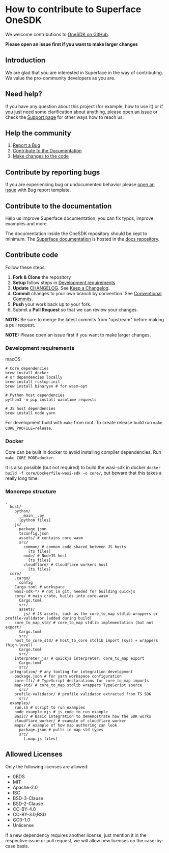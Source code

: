 # How to contribute to Superface OneSDK

We welcome contributions to [OneSDK on GitHub](https://github.com/superfaceai/one-sdk).

**Please open an issue first if you want to make larger changes**

## Introduction

We are glad that you are interested in Superface in the way of contributing. We value the pro-community developers as you are.

## Need help?

If you have any question about this project (for example, how to use it) or if you just need some clarification about anything, please [open an issue](https://github.com/superfaceai/one-sdk/issues/new/choose) or check the [Support page](https://superface.ai/support) for other ways how to reach us.

## Help the community

1. [Report a Bug](#contribute-by-reporting-bugs)
2. [Contribute to the Documentation](#contribute-to-the-documentation)
3. [Make changes to the code](#contribute-code)

## Contribute by reporting bugs

If you are experiencing bug or undocumented behavior please [open an issue](https://github.com/superfaceai/one-sdk/issues/new/choose) with Bug report template.

## Contribute to the documentation

Help us improve Superface documentation, you can fix typos, improve examples and more.

The documentation inside the OneSDK repository should be kept to minimum. The [Superface documentation](https://superface.ai/docs) is hosted in the [docs repository](https://github.com/superfaceai/docs).

## Contribute code

Follow these steps:

1. **Fork & Clone** the repository
2. **Setup** follow steps in [Development requirements](#development-requirements)
3. **Update** [CHANGELOG](CHANGELOG.md). See [Keep a Changelog](https://keepachangelog.com/).
4. **Commit** changes to your own branch by convention. See [Conventional Commits](https://www.conventionalcommits.org/en/v1.0.0/).
5. **Push** your work back up to your fork.
6. Submit a **Pull Request** so that we can review your changes.

**NOTE:** Be sure to merge the latest commits from "upstream" before making a pull request.

**NOTE:** Please open an issue first if you want to make larger changes.

### Development requirements

macOS:

```shell
# Core dependencies
brew install docker
# or dependencies locally
brew install rustup-init
brew install binaryen # for wasm-opt

# Python host dependencies
python3 -m pip install wasmtime requests

# JS host dependencies
brew install node yarn
```

For development build with `make` from root. To create release build run `make CORE_PROFILE=release`.

### Docker

Core can be built in docker to avoid installing compiler dependencies. Run `make CORE_MODE=docker`.

It is also possible (but not required) to build the wasi-sdk in docker `docker build -f core/Dockerfile-wasi-sdk -o core/`, but beware that this takes a really long time.

### Monorepo structure

```shell
.
  host/
    python/
      __main__.py
      [python files]
    js/
      package.json
      tsconfig.json
      assets/ # contains core wasm
      src/
        common/ # common code shared between JS hosts
          [ts files]
        node/ # NodeJS host
          [ts files]
        cloudflare/ # Cloudflare workers host
          [ts files]
  core/
    .cargo/
      config
    Cargo.toml # workspace
    wasi-sdk-*/ # not in git, needed for building quickjs
    core/ # main crate, builds into core.wasm
      Cargo.toml
      src/
      assets/
        js/ # JS assets, such as the core_to_map stdlib wrappers or profile-validator (added during build)
    core_to_map_std/ # core_to_map stdlib implementation (but not export)
      Cargo.toml
      src/
    host_to_core_std/ # host_to_core stdlib import (sys) + wrappers (high-level)
      Cargo.toml
      src/
    interpreter_js/ # quickjs interpreter, core_to_map export
      Cargo.toml
      src/
  integration/ # any tooling for integration development
    package.json # for yarn workspace configuration
    core-ffi/ # TypeScript declarations for core_to_map imports
    map-std/ # core_to_map stdlib wrappers TypeScript source
      src/
    profile-validator/ # profile validator extracted from TS SDK
      src/
  examples/
    run.sh # script to run examples
    node_example.mjs # js code to run example
    Basic/ # Basic integration to demenostrate how the SDK works
    cloudflare_worker/ # example of cloudflare worker
    maps/ # example of how map authoring can look
      package.json # pulls in map-std types
      src/
        [.map.js files]
```

## Allowed Licenses

Only the following licenses are allowed:

- 0BDS
- MIT
- Apache-2.0
- ISC
- BSD-3-Clause
- BSD-2-Clause
- CC-BY-4.0
- CC-BY-3.0;BSD
- CC0-1.0
- Unlicense

If a new dependency requires another license, just mention it in the respective issue or pull request, we will allow new licenses on the case-by-case basis.
